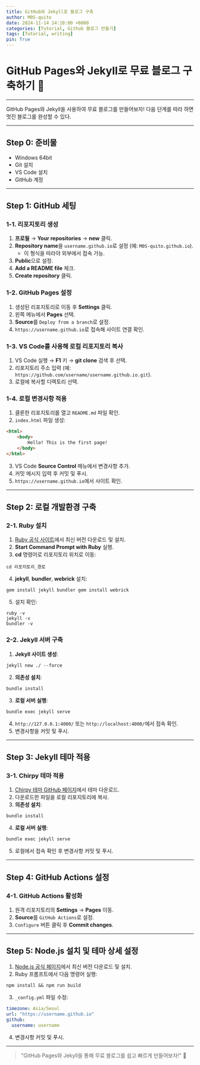 ```yaml
---
title: GitHub와 Jekyll로 블로그 구축
author: M0S-quito
date: 2024-11-14 14:10:00 +0800
categories: [Tutorial, Github 블로그 만들기]
tags: [Tutorial, writing]
pin: True
---
```


# GitHub Pages와 Jekyll로 무료 블로그 구축하기 🎉

---

GitHub Pages와 Jekyll을 사용하여 무료 블로그를 만들어보자! 다음 단계를 따라 하면 멋진 블로그를 완성할 수 있다.

---

## Step 0: 준비물
- Windows 64bit
- Git 설치
- VS Code 설치
- GitHub 계정

---

## Step 1: GitHub 세팅

### 1-1. 리포지토리 생성

1. **프로필** → **Your repositories** → **new** 클릭.
2. **Repository name**을 `username.github.io`로 설정 (예: `M0S-quito.github.io`).
    - 이 형식을 따라야 외부에서 접속 가능.
3. **Public**으로 설정.
4. **Add a README file** 체크.
5. **Create repository** 클릭.

### 1-2. GitHub Pages 설정

1. 생성된 리포지토리로 이동 후 **Settings** 클릭.
2. 왼쪽 메뉴에서 **Pages** 선택.
3. **Source**를 `Deploy from a branch`로 설정.
4. `https://username.github.io`로 접속해 사이트 연결 확인.

### 1-3. VS Code를 사용해 로컬 리포지토리 복사

1. VS Code 실행 → **F1** 키 → **git clone** 검색 후 선택.
2. 리포지토리 주소 입력 (예: `https://github.com/username/username.github.io.git`).
3. 로컬에 복사할 디렉토리 선택.

### 1-4. 로컬 변경사항 적용

1. 클론한 리포지토리를 열고 `README.md` 파일 확인.
2. `index.html` 파일 생성:

```html
<html>
    <body>
        Hello! This is the first page!
    </body>
</html>
```

3. VS Code **Source Control** 메뉴에서 변경사항 추가.
4. 커밋 메시지 입력 후 커밋 및 푸시.
5. `https://username.github.io`에서 사이트 확인.

---

## Step 2: 로컬 개발환경 구축

### 2-1. Ruby 설치

1. [Ruby 공식 사이트](https://rubyinstaller.org/downloads/)에서 최신 버전 다운로드 및 설치.
2. **Start Command Prompt with Ruby** 실행.
3. **cd** 명령어로 리포지토리 위치로 이동:

```shell
cd 리포지토리_경로
```

4. **jekyll**, **bundler**, **webrick** 설치:

```shell
gem install jekyll bundler gem install webrick
```

5. 설치 확인:

```shell
ruby -v
jekyll -v
bundler -v
```

### 2-2. Jekyll 서버 구축

1. **Jekyll 사이트 생성**:

```shell
jekyll new ./ --force
```

2. **의존성 설치**:

```shell
bundle install
```

3. **로컬 서버 실행**:

```shell
bundle exec jekyll serve
```

4. `http://127.0.0.1:4000/` 또는 `http://localhost:4000/`에서 접속 확인.
5. 변경사항을 커밋 및 푸시.

---

## Step 3: Jekyll 테마 적용

### 3-1. Chirpy 테마 적용

1. [Chirpy 테마 GitHub 페이지](https://github.com/cotes2020/jekyll-theme-chirpy)에서 테마 다운로드.
2. 다운로드한 파일을 로컬 리포지토리에 복사.
3. **의존성 설치**:

```shell
bundle install
```

4. **로컬 서버 실행**:

```shell
bundle exec jekyll serve
```

5. 로컬에서 접속 확인 후 변경사항 커밋 및 푸시.

---

## Step 4: GitHub Actions 설정

### 4-1. GitHub Actions 활성화

1. 원격 리포지토리의 **Settings** → **Pages** 이동.
2. **Source**를 `GitHub Actions`로 설정.
3. `Configure` 버튼 클릭 후 **Commit changes**.

---

## Step 5: Node.js 설치 및 테마 상세 설정

1. [Node.js 공식 페이지](https://nodejs.org/en/)에서 최신 버전 다운로드 및 설치.
2. Ruby 프롬프트에서 다음 명령어 실행:

```shell
npm install && npm run build
```

3. `_config.yml` 파일 수정:

```yaml
timezone: Asia/Seoul
url: "https://username.github.io"
github:
  username: username
```

4. 변경사항 커밋 및 푸시.

---

> "GitHub Pages와 Jekyll을 통해 무료 블로그를 쉽고 빠르게 만들어보자!" 🚀